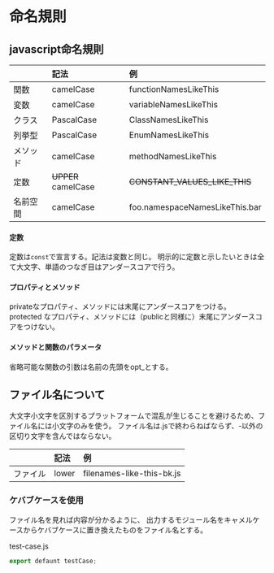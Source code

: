 # 命名規則


## javascript命名規則

|        | 記法 |例|
|:--     |:--|:--|
|関数    |camelCase  |functionNamesLikeThis|
|変数    |camelCase  |variableNamesLikeThis|
|クラス  |PascalCase |ClassNamesLikeThis|
|列挙型  |PascalCase |EnumNamesLikeThis|
|メソッド|camelCase  |methodNamesLikeThis|
|定数    |~~UPPER~~ camelCase|~~CONSTANT_VALUES_LIKE_THIS~~|
|名前空間|camelCase|foo.namespaceNamesLikeThis.bar|

#### 定数

定数は`const`で宣言する。記法は変数と同じ。 
明示的に定数と示したいときは全て大文字、単語のつなぎ目はアンダースコアで行う。

#### プロパティとメソッド

privateなプロパティ、メソッドには末尾にアンダースコアをつける。  
protected なプロパティ、メソッドには（publicと同様に）末尾にアンダースコアをつけない。


#### メソッドと関数のパラメータ

省略可能な関数の引数は名前の先頭をopt_とする。

## ファイル名について

大文字小文字を区別するプラットフォームで混乱が生じることを避けるため、ファイル名には小文字のみを使う。
ファイル名は.jsで終わらねばならず、-以外の区切り文字を含んではならない。

|        | 記法 |例|
|:--     |:--|:--|
|ファイル|lower|filenames-like-this-bk.js|

### ケバブケースを使用

ファイル名を見れば内容が分かるように、
出力するモジュール名をキャメルケースからケバブケースに置き換えたものをファイル名とする。

test-case.js
```js
export defaunt testCase;
```

